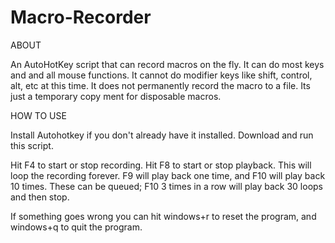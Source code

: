 # Macro-Recorder

ABOUT

An AutoHotKey script that can record macros on the fly. It can do most keys and and all mouse functions. It cannot do modifier keys like shift, control, alt, etc at this time.
It does not permanently record the macro to a file. Its just a temporary copy ment for disposable macros.

HOW TO USE

Install Autohotkey if you don't already have it installed. Download and run this script.

Hit F4 to start or stop recording. Hit F8 to start or stop playback. This will loop the recording forever.
F9 will play back one time, and F10 will play back 10 times. These can be queued; F10 3 times in a row will play back 30 loops and then stop.

If something goes wrong you can hit windows+r to reset the program, and windows+q to quit the program.
